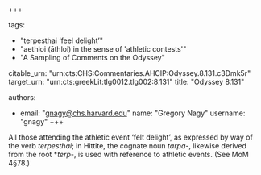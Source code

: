 +++

tags:
- "terpesthai ‘feel delight’"
- "aethloi (āthloi) in the sense of &#39;athletic contests&#39;"
- "A Sampling of Comments on the Odyssey"

citable_urn: "urn:cts:CHS:Commentaries.AHCIP:Odyssey.8.131.c3Dmk5r"
target_urn: "urn:cts:greekLit:tlg0012.tlg002:8.131"
title: "Odyssey 8.131"

authors:
- email: "gnagy@chs.harvard.edu"
  name: "Gregory Nagy"
  username: "gnagy"
+++

<p>All those attending the athletic event ‘felt delight’, as expressed by way of the verb <em>terpesthai</em>; in Hittite, the cognate noun <em>tarpa</em>-, likewise derived from the root *<em>terp</em>-, is used with reference to athletic events. (See MoM 4§78.)  </p>